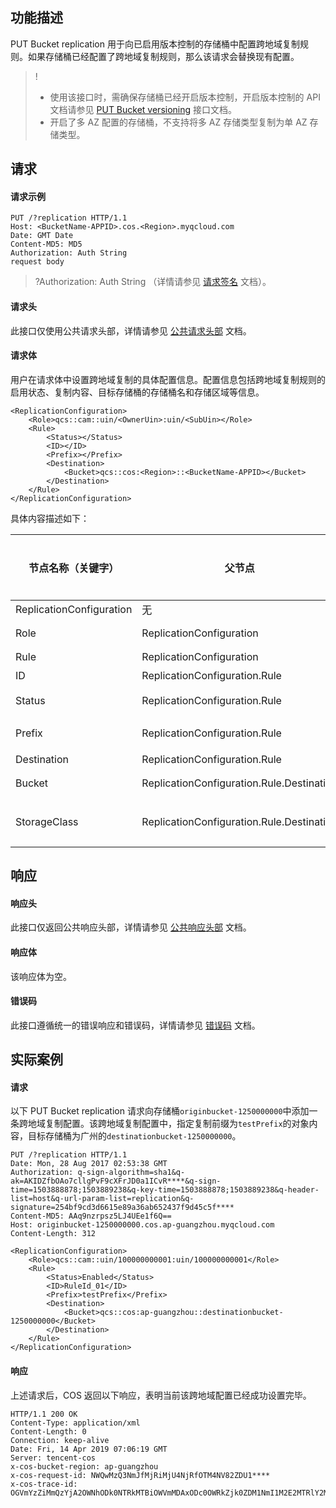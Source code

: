 ## 功能描述

PUT Bucket replication 用于向已启用版本控制的存储桶中配置跨地域复制规则。如果存储桶已经配置了跨地域复制规则，那么该请求会替换现有配置。

> !
> - 使用该接口时，需确保存储桶已经开启版本控制，开启版本控制的 API 文档请参见 [PUT Bucket versioning](https://cloud.tencent.com/document/product/436/19889)  接口文档。
> - 开启了多 AZ 配置的存储桶，不支持将多 AZ 存储类型复制为单 AZ 存储类型。

## 请求

#### 请求示例

```http
PUT /?replication HTTP/1.1
Host: <BucketName-APPID>.cos.<Region>.myqcloud.com
Date: GMT Date
Content-MD5: MD5
Authorization: Auth String
request body
```

> ?Authorization: Auth String （详情请参见 [请求签名](https://cloud.tencent.com/document/product/436/7778) 文档）。

#### 请求头

此接口仅使用公共请求头部，详情请参见 [公共请求头部](https://cloud.tencent.com/document/product/436/7728) 文档。

#### 请求体

用户在请求体中设置跨地域复制的具体配置信息。配置信息包括跨地域复制规则的启用状态、复制内容、目标存储桶的存储桶名和存储区域等信息。

```http
<ReplicationConfiguration>
	<Role>qcs::cam::uin/<OwnerUin>:uin/<SubUin></Role>
	<Rule>
		<Status></Status>
		<ID></ID>
		<Prefix></Prefix>
		<Destination>
			<Bucket>qcs::cos:<Region>::<BucketName-APPID></Bucket>
		</Destination>
	</Rule>
</ReplicationConfiguration>
```

具体内容描述如下：

| 节点名称（关键字）       | 父节点                                    | 描述                                                         | 类型      | 是否必选 |
| ------------------------ | ----------------------------------------- | ------------------------------------------------------------ | --------- | ---- |
| ReplicationConfiguration | 无                                        | 说明所有跨地域配置信息                                       | Container | 是   |
| Role                     | ReplicationConfiguration                  | 发起者身份标示：`qcs::cam::uin/<OwnerUin>:uin/<SubUin>`      | String    | 是   |
| Rule                     | ReplicationConfiguration                  | 具体配置信息，最多支持1000个                                 | Container | 是   |
| ID                       | ReplicationConfiguration.Rule             | 用来标注具体 Rule 的名称                                     | String    | 否   |
| Status                   | ReplicationConfiguration.Rule             | 标识 Rule 是否生效，枚举值：Enabled, Disabled                | String    | 是   |
| Prefix                   | ReplicationConfiguration.Rule             | 前缀匹配策略，不可重叠，重叠返回错误。前缀匹配根目录为空     | String    | 是   |
| Destination              | ReplicationConfiguration.Rule             | 目标存储桶信息                                               | Container | 是   |
| Bucket                   | ReplicationConfiguration.Rule.Destination | 资源标识符：<br>`qcs::cos:<Region>::<BucketName-APPID>`      | String    | 是   |
| StorageClass             | ReplicationConfiguration.Rule.Destination | 存储类型，枚举值：STANDARD，STANDARD_IA，ARCHIVE。默认值：原存储桶级别 | String    | 否   |

## 响应

#### 响应头

此接口仅返回公共响应头部，详情请参见 [公共响应头部](https://cloud.tencent.com/document/product/436/7729) 文档。

#### 响应体

该响应体为空。

#### 错误码

此接口遵循统一的错误响应和错误码，详情请参见 [错误码](https://cloud.tencent.com/document/product/436/7730) 文档。

## 实际案例

#### 请求

以下 PUT Bucket replication 请求向存储桶`originbucket-1250000000`中添加一条跨地域复制配置。该跨地域复制配置中，指定复制前缀为`testPrefix`的对象内容，目标存储桶为广州的`destinationbucket-1250000000`。

```shell
PUT /?replication HTTP/1.1
Date: Mon, 28 Aug 2017 02:53:38 GMT
Authorization: q-sign-algorithm=sha1&q-ak=AKIDZfbOAo7cllgPvF9cXFrJD0a1ICvR****&q-sign-time=1503888878;1503889238&q-key-time=1503888878;1503889238&q-header-list=host&q-url-param-list=replication&q-signature=254bf9cd3d6615e89a36ab652437f9d45c5f****
Content-MD5: AAq9nzrpsz5LJ4UEe1f6Q==
Host: originbucket-1250000000.cos.ap-guangzhou.myqcloud.com
Content-Length: 312

<ReplicationConfiguration>
	<Role>qcs::cam::uin/100000000001:uin/100000000001</Role>
	<Rule>
		<Status>Enabled</Status>
		<ID>RuleId_01</ID>
		<Prefix>testPrefix</Prefix>
		<Destination>
			<Bucket>qcs::cos:ap-guangzhou::destinationbucket-1250000000</Bucket>
		</Destination>
	</Rule>
</ReplicationConfiguration>
```

#### 响应

上述请求后，COS 返回以下响应，表明当前该跨地域配置已经成功设置完毕。

```shell
HTTP/1.1 200 OK
Content-Type: application/xml
Content-Length: 0
Connection: keep-alive
Date: Fri, 14 Apr 2019 07:06:19 GMT
Server: tencent-cos
x-cos-bucket-region: ap-guangzhou
x-cos-request-id: NWQwMzQ3NmJfMjRiMjU4NjRfOTM4NV82ZDU1****
x-cos-trace-id: OGVmYzZiMmQzYjA2OWNhODk0NTRkMTBiOWVmMDAxODc0OWRkZjk0ZDM1NmI1M2E2MTRlY2MzZDhmNmI5MWI1OWE4OGMxZjNjY2JiNTBmMTVmMWY1MzAzYzkyZGQ2ZWM4MzUyZTg1NGRhNWY0NTJiOGUyNTViYzgyNzgxZTEwOTY=
```
